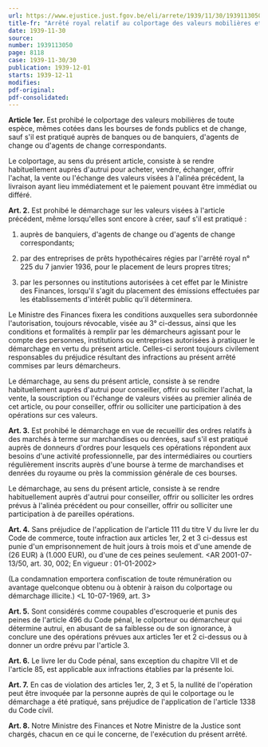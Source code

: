 ```yaml
---
url: https://www.ejustice.just.fgov.be/eli/arrete/1939/11/30/1939113050/justel
title-fr: "Arrêté royal relatif au colportage des valeurs mobilières et au démarchage sur valeurs mobilières et sur marchandises et denrées. - (NOTE : Consultation des versions antérieures à partir du 01-01-1987 et mise à jour au 11-08-2001.)"
date: 1939-11-30
source:
number: 1939113050
page: 8118
case: 1939-11-30/30
publication: 1939-12-01
starts: 1939-12-11
modifies:
pdf-original:
pdf-consolidated:
---
```


**Article 1er.** Est prohibé le colportage des valeurs mobilières de toute espèce, mêmes cotées dans les bourses de fonds publics et de change, sauf s'il est pratiqué auprès de banques ou de banquiers, d'agents de change ou d'agents de change correspondants.

Le colportage, au sens du présent article, consiste à se rendre habituellement auprès d'autrui pour acheter, vendre, échanger, offrir l'achat, la vente ou l'échange des valeurs visées à l'alinéa précédent, la livraison ayant lieu immédiatement et le paiement pouvant être immédiat ou différé.

**Art. 2.** Est prohibé le démarchage sur les valeurs visées à l'article précédent, même lorsqu'elles sont encore à créer, sauf s'il est pratiqué :

1. auprès de banquiers, d'agents de change ou d'agents de change correspondants;

2. par des entreprises de prêts hypothécaires régies par l'arrêté royal n° 225 du 7 janvier 1936, pour le placement de leurs propres titres;

3. par les personnes ou institutions autorisées à cet effet par le Ministre des Finances, lorsqu'il s'agit du placement des émissions effectuées par les établissements d'intérêt public qu'il déterminera.

Le Ministre des Finances fixera les conditions auxquelles sera subordonnée l'autorisation, toujours révocable, visée au 3° ci-dessus, ainsi que les conditions et formalités à remplir par les démarcheurs agissant pour le compte des personnes, institutions ou entreprises autorisées à pratiquer le démarchage en vertu du présent article. Celles-ci seront toujours civilement responsables du préjudice résultant des infractions au présent arrêté commises par leurs démarcheurs.

Le démarchage, au sens du présent article, consiste à se rendre habituellement auprès d'autrui pour conseiller, offrir ou solliciter l'achat, la vente, la souscription ou l'échange de valeurs visées au premier alinéa de cet article, ou pour conseiller, offrir ou solliciter une participation à des opérations sur ces valeurs.

**Art. 3.** Est prohibé le démarchage en vue de recueillir des ordres relatifs à des marchés à terme sur marchandises ou denrées, sauf s'il est pratiqué auprès de donneurs d'ordres pour lesquels ces opérations répondent aux besoins d'une activité professionnelle, par des intermédiaires ou courtiers régulièrement inscrits auprès d'une bourse à terme de marchandises et denrées du royaume ou près la commission générale de ces bourses.

Le démarchage, au sens du présent article, consiste à se rendre habituellement auprès d'autrui pour conseiller, offrir ou solliciter les ordres prévus à l'alinéa précédent ou pour conseiller, offrir ou solliciter une participation à de pareilles opérations.

**Art. 4.** Sans préjudice de l'application de l'article 111 du titre V du livre Ier du Code de commerce, toute infraction aux articles 1er, 2 et 3 ci-dessus est punie d'un emprisonnement de huit jours à trois mois et d'une amende de (26 EUR) à (1.000 EUR), ou d'une de ces peines seulement. <AR 2001-07-13/50, art. 30, 002;  En vigueur :  01-01-2002>

(La condamnation emportera confiscation de toute rémunération ou avantage quelconque obtenu ou à obtenir à raison du colportage ou démarchage illicite.) <L 10-07-1969, art. 3>

**Art. 5.** Sont considérés comme coupables d'escroquerie et punis des peines de l'article 496 du Code pénal, le colporteur ou démarcheur qui détermine autrui, en abusant de sa faiblesse ou de son ignorance, à conclure une des opérations prévues aux articles 1er et 2 ci-dessus ou à donner un ordre prévu par l'article 3.

**Art. 6.** Le livre Ier du Code pénal, sans exception du chapitre VII et de l'article 85, est applicable aux infractions établies par la présente loi.

**Art. 7.** En cas de violation des articles 1er, 2, 3 et 5, la nullité de l'opération peut être invoquée par la personne auprès de qui le colportage ou le démarchage a été pratiqué, sans préjudice de l'application de l'article 1338 du Code civil.

**Art. 8.** Notre Ministre des Finances et Notre Ministre de la Justice sont chargés, chacun en ce qui le concerne, de l'exécution du présent arrêté.
